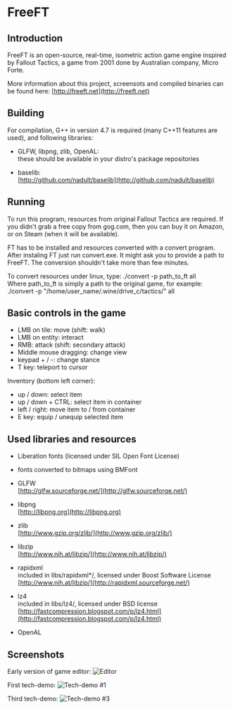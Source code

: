 # FreeFT




## Introduction
FreeFT is an open-source, real-time, isometric action game engine
inspired by Fallout Tactics, a game from 2001 done by Australian company,
Micro Forte.
 
More information about this project, screensots and compiled binaries can be found here:
[http://freeft.net](http://freeft.net)


## Building
For compilation, G++ in version 4.7 is required (many C++11 features are
used), and following libraries:

* GLFW, libpng, zlib, OpenAL:  
	these should be available in your distro's package repositories

* baselib:  
	[http://github.com/nadult/baselib](http://github.com/nadult/baselib)

## Running
To run this program, resources from original Fallout Tactics are required.
If you didn't grab a free copy from gog.com, then you can buy it on Amazon,
or on Steam (when it will be available).

FT has to be installed and resources converted with a convert program.
After instaling FT just run convert.exe. It might ask you to provide a
path to FreeFT. The conversion shouldn't take more than few minutes.  

To convert resources under linux, type:
./convert -p path\_to\_ft all  
Where path\_to\_ft is simply a path to the original game, for example:  
./convert -p "/home/user_name/.wine/drive_c/tactics/" all

## Basic controls in the game

* LMB on tile: move (shift: walk)
* LMB on entity: interact
* RMB: attack (shift: secondary attack)
* Middle mouse dragging: change view
* keypad + / -: change stance
* T key: teleport to cursor

Inventory (bottom left corner):

* up / down: select item
* up / down + CTRL: select item in container
* left / right: move item to / from container
* E key: equip / unequip selected item

## Used libraries and resources
* Liberation fonts (licensed under SIL Open Font License)

* fonts converted to bitmaps using BMFont

* GLFW  
	[http://glfw.sourceforge.net/](http://glfw.sourceforge.net/)

* libpng  
	[http://libpng.org](http://libpng.org)

* zlib  
	[http://www.gzip.org/zlib/](http://www.gzip.org/zlib/)

* libzip  
	[http://www.nih.at/libzip/](http://www.nih.at/libzip/)

* rapidxml  
	included in libs/rapidxml*/, licensed under Boost Software License  
	[http://www.nih.at/libzip/](http://rapidxml.sourceforge.net/)

* lz4  
	included in libs/lz4/, licensed under BSD license  
	[http://fastcompression.blogspot.com/p/lz4.html](http://fastcompression.blogspot.com/p/lz4.html)

* OpenAL

## Screenshots

Early version of game editor:
![](http://freeft.pl/wp-content/uploads/2014/03/techdemo1c.jpg "Editor")

First tech-demo:
![](http://freeft.pl/wp-content/uploads/2014/03/techdemo1b.jpg "Tech-demo #1")

Third tech-demo:
![](http://freeft.pl/wp-content/uploads/2014/04/techdemo3a.jpg "Tech-demo #3")
